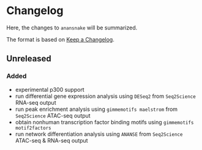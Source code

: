# Changelog

Here, the changes to `anansnake` will be summarized.

The format is based on [Keep a Changelog](http://keepachangelog.com/en/1.0.0/).

## Unreleased

### Added

- experimental p300 support
- run differential gene expression analysis using `DESeq2` from `Seq2Science` RNA-seq output
- run peak enrichment analysis using `gimmemotifs maelstrom` from `Seq2Science` ATAC-seq output
- obtain nonhuman transcription factor binding motifs using `gimmemotifs motif2factors`
- run network differentiation analysis using `ANANSE` from `Seq2Science` ATAC-seq & RNA-seq output
